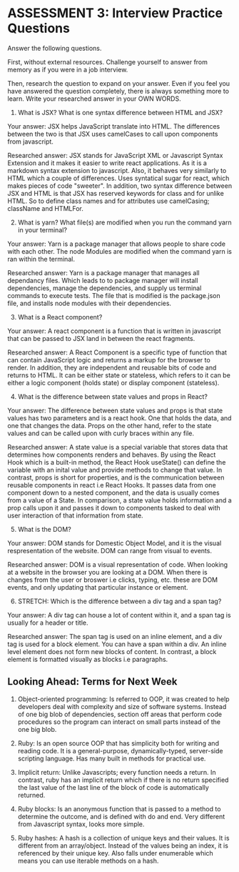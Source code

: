 # ASSESSMENT 3: Interview Practice Questions

Answer the following questions.

First, without external resources. Challenge yourself to answer from memory as if you were in a job interview.

Then, research the question to expand on your answer. Even if you feel you have answered the question completely, there is always something more to learn. Write your researched answer in your OWN WORDS.

1. What is JSX? What is one syntax difference between HTML and JSX?

Your answer: JSX helps JavaScript translate into HTML. The differences between the two is that JSX uses camelCases to call upon components from javascript.

Researched answer: JSX stands for JavaScript XML or Javascript Syntax Extension and it makes it easier to write react applications. As it is a markdown syntax extension to javascript. Also, it behaves very similarly to HTML which a couple of differences. Uses syntatical sugar for react, which makes pieces of code "sweeter". In addition, two syntax difference between JSX and HTML is that JSX has reserved keywords for class and for unlike HTML. So to define class names and for attributes use camelCasing; className and HTMLFor.

2. What is yarn? What file(s) are modified when you run the command yarn in your terminal?

Your answer: Yarn is a package manager that allows people to share code with each other. The node Modules are modified when the command yarn is ran within the terminal.

Researched answer: Yarn is a package manager that manages all dependancy files. Which leads to to package manager will install dependencies, manage the dependencies, and supply us terminal commands to execute tests. The file that is modified is the package.json file, and installs node modules with their dependencies. 

3. What is a React component?

Your answer: A react component is a function that is written in javascript that can be passed to JSX land in between the react fragments.

Researched answer: A React Component is a specific type of function that can contain JavaScript logic and returns a markup for the browser to render. In addition, they are independent and reusable bits of code and returns to HTML. It can be either state or stateless, which refers to it can be either a logic component (holds state) or display component (stateless).

4. What is the difference between state values and props in React?

Your answer: The difference between state values and props is that state values has two parameters and is a react hook. One that holds the data, and one that changes the data. Props on the other hand, refer to the state values and can be called upon with curly braces within any file.

Researched answer: A state value is a special variable that stores data that determines how components renders and behaves. By using the React Hook which is a built-in method, the React Hook useState() can define the variable with an inital value and provide methods to change that value. In contrast, props is short for properties, and is the communication between reusable components in react i.e React Hooks. It passes data from one component down to a nested component, and the data is usually comes from a value of a State. In comparison, a state value holds information and a prop calls upon it and passes it down to components tasked to deal with user interaction of that information from state.

5. What is the DOM?

Your answer: DOM stands for Domestic Object Model, and it is the visual respresentation of the website. DOM can range from visual to events.

Researched answer: DOM is a visual representation of code. When looking at a website in the browser you are looking at a DOM. When there is changes from the user or broswer i.e clicks, typing, etc. these are DOM events, and only updating that particular instance or element.

6. STRETCH: Which is the difference between a div tag and a span tag?

Your answer: A div tag can house a lot of content within it, and a span tag is usually for a header or title.

Researched answer: The span tag is used on an inline element, and a div tag is used for a block element. You can have a span within a div. An inline level element does not form new blocks of content. In contrast, a block element is formatted visually as blocks i.e paragraphs.

## Looking Ahead: Terms for Next Week

1. Object-oriented programming: Is referred to OOP, it was created to help developers deal with complexity and size of software systems. Instead of one big blob of dependencies, section off areas that perform code procedures so the program can interact on small parts instead of the one big blob.

2. Ruby: Is an open source OOP that has simplicity both for writing and reading code. It is a general-purpose, dynamically-typed, server-side scripting language. Has many built in methods for practical use.

3. Implicit return: Unlike Javascripts; every function needs a return. In contrast, ruby has an implicit return which if there is no return specified the last value of the last line of the block of code is automatically returned.

4. Ruby blocks: Is an anonymous function that is passed to a method to determine the outcome, and is defined with do and end. Very different from Javascript syntax, looks more simple. 

5. Ruby hashes: A hash is a collection of unique keys and their values. It is different from an array/object. Instead of the values being an index, it is referenced by their unique key. Also falls under enumerable which means you can use iterable methods on a hash.
